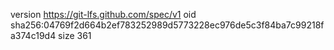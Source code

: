 version https://git-lfs.github.com/spec/v1
oid sha256:04769f2d664b2ef783252989d5773228ec976de5c3f84ba7c99218fa374c19d4
size 361
